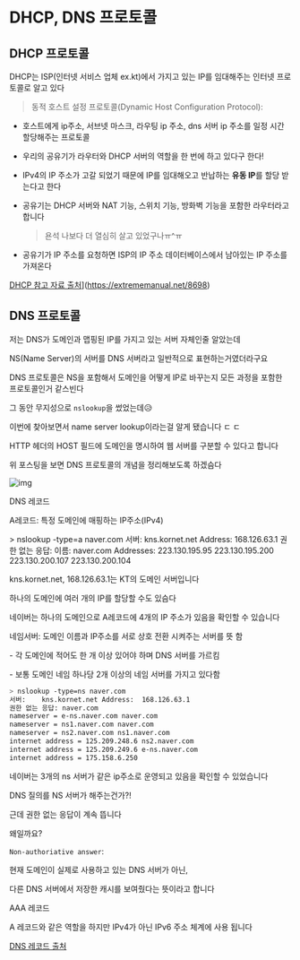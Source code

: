 # DHCP, DNS 프로토콜



## DHCP 프로토콜

DHCP는 ISP(인터넷 서비스 업체 ex.kt)에서 가지고 있는 IP를 임대해주는 인터넷 프로토콜로 알고 있다

> 동적 호스트 설정 프로토콜(Dynamic Host Configuration Protocol):

- 호스트에게 ip주소, 서브넷 마스크, 라우팅 ip 주소, dns 서버 ip 주소를 일정 시간 할당해주는 프로토콜

- 우리의 공유기가 라우터와 DHCP 서버의 역할을 한 번에 하고 있다구 한다!

- IPv4의 IP 주소가 고갈 되었기 때문에 IP를 임대해오고 반납하는 **유동 IP**를 할당 받는다고 한다

- 공유기는 DHCP 서버와 NAT 기능, 스위치 기능, 방화벽 기능을 포함한 라우터라고 합니다

  > 욘석 나보다 더 열심히 살고 있었구나ㅠ^ㅠ

- 공유기가 IP 주소를 요청하면 ISP의 IP 주소 데이터베이스에서 남아있는 IP 주소를 가져온다


[DHCP 참고 자료 출처](https://dthumb-phinf.pstatic.net/?src=%22https%3A%2F%2Fimg.extrememanual.net%2F2016%2F11%2Fdhcp_server_title.jpg%22&type=ff500_300)](https://extrememanual.net/8698)



## DNS 프로토콜



저는 DNS가 도메인과 맵핑된 IP를 가지고 있는 서버 자체인줄 알았는데

NS(Name Server)의 서버를 DNS 서버라고 일반적으로 표현하는거였더라구요



DNS 프로토콜은 NS을 포함해서 도메인을 어떻게 IP로 바꾸는지 모든 과정을 포함한 프로토콜인거 같스빈다



그 동안 무지성으로 `nslookup`을 썼었는데😥 

이번에 찾아보면서 name server lookup이라는걸 알게 됐습니다 ㄷ ㄷ



HTTP 헤더의 HOST 필드에 도메인을 명시하여 웹 서버를 구분할 수 있다고 합니다



위 포스팅을 보면 DNS 프로토콜의 개념을 정리해보도록 하겠슴다

![img](https://postfiles.pstatic.net/MjAyMTEyMTZfODIg/MDAxNjM5NjQ5MTk5MTE2.OBMtoFweufqj66cp-_GM3p_zxGYNxIcxmGR-q09959og.C_b_drMF9EnHf-ayi_j5IYYnJw44ZYB1XeMX9cOW5jUg.PNG.thwjd2717/image.png?type=w773)



DNS 레코드

A레코드: 특정 도메인에 매핑하는 IP주소(IPv4)

\> nslookup -type=a naver.com 서버:    kns.kornet.net Address:  168.126.63.1 권한 없는 응답: 이름:    naver.com Addresses:  223.130.195.95          223.130.195.200          223.130.200.107          223.130.200.104

kns.kornet.net, 168.126.63.1는 KT의 도메인 서버입니다



하나의 도메인에 여러 개의 IP를 할당할 수도 있슴다

네이버는 하나의 도메인으로 A레코드에 4개의 IP 주소가 있음을 확인할 수 있습니다



네임서버: 도메인 이름과 IP주소를 서로 상호 전환 시켜주는 서버를 뜻 함

\- 각 도메인에 적어도 한 개 이상 있어야 하며 DNS 서버를 가르킴

\- 보통 도메인 네임 하나당 2개 이상의 네임 서버를 가지고 있다함

```sh
> nslookup -type=ns naver.com 
서버:    kns.kornet.net Address:  168.126.63.1 
권한 없는 응답: naver.com       
nameserver = e-ns.naver.com naver.com       
nameserver = ns1.naver.com naver.com       
nameserver = ns2.naver.com ns1.naver.com   
internet address = 125.209.248.6 ns2.naver.com   
internet address = 125.209.249.6 e-ns.naver.com  
internet address = 175.158.6.250
```



네이버는 3개의 ns 서버가 같은 ip주소로 운영되고 있음을 확인할 수 있었습니다

DNS 질의를 NS 서버가 해주는건가?!



근데 권한 없는 응답이 계속 뜹니다

왜일까요?



`Non-authoriative answer`:

현재 도메인이 실제로 사용하고 있는 DNS 서버가 아닌,

다른 DNS 서버에서 저장한 캐시를 보여줬다는 뜻이라고 합니다



AAA 레코드

A 레코드와 같은 역할을 하지만 IPv4가 아닌 IPv6 주소 체계에 사용 됩니다



[DNS 레코드 출처](https://blog.o3g.org/network/dns-record/)